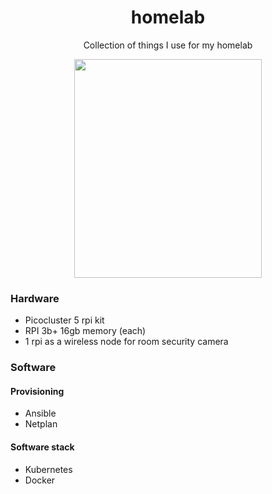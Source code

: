 <div align="center">

# homelab
Collection of things I use for my homelab

<img src="https://github.com/vladdoster/homelab/blob/master/assets/cluster.jpg" data-canonical-src="https://github.com/vladdoster/homelab/blob/master/assets/cluster.jpg" width="300" height="350" />

</div>

### Hardware

- Picocluster 5 rpi kit
- RPI 3b+ 16gb memory (each)
- 1 rpi as a wireless node for room security camera

### Software
#### Provisioning
- Ansible 
- Netplan

#### Software stack
- Kubernetes
- Docker
